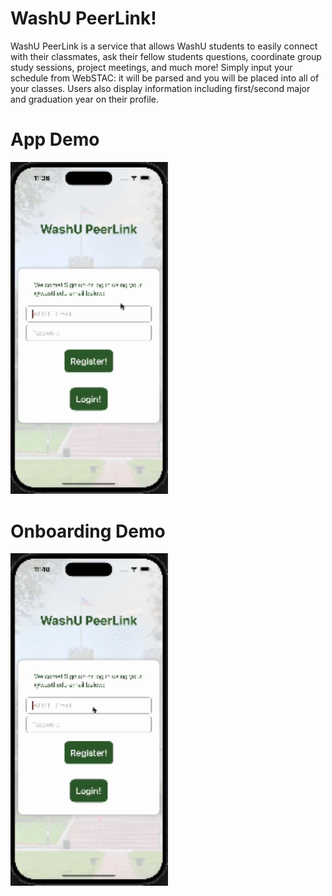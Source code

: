 # WashU PeerLink!

WashU PeerLink is a service that allows WashU students to easily connect with their classmates, ask their fellow students questions, coordinate group study sessions, project meetings, and much more! Simply input your schedule from WebSTAC: it will be parsed and you will be placed into all of your classes. Users also display information including first/second major and graduation year on their profile.


# App Demo
<img src="https://github.com/colesherman/WashU-PeerLink/blob/main/appdemo.gif" width="50%"/>


# Onboarding Demo
<img src="https://github.com/colesherman/WashU-PeerLink/blob/main/onboarding-demo.gif" width="50%"/>

